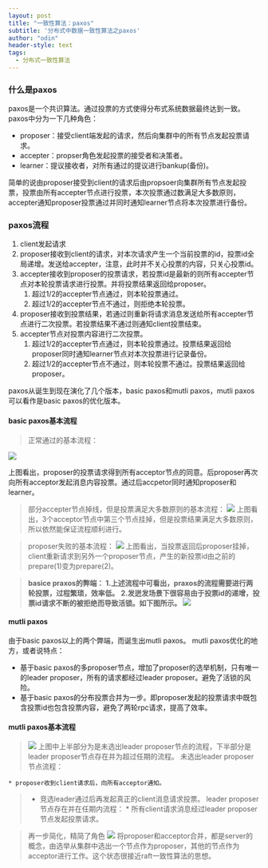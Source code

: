 ```yaml
---
layout: post
title: "一致性算法：paxos"
subtitle: '分布式中数据一致性算法之paxos'
author: "odin"
header-style: text
tags:
  - 分布式一致性算法
---
```


### 什么是paxos
paxos是一个共识算法。通过投票的方式使得分布式系统数据最终达到一致。
paxos中分为一下几种角色：

* proposer：接受client端发起的请求，然后向集群中的所有节点发起投票请求。
* accepter：propser角色发起投票的接受者和决策者。
* learner：提议接收者，对所有通过的提议进行bankup(备份)。

简单的说由proposer接受到client的请求后由propsoer向集群所有节点发起投票，投票由所有accepter节点进行投票，本次投票通过数满足大多数原则，accepter通知proposer投票通过并同时通知learner节点将本次投票进行备份。

### paxos流程

1. client发起请求
2. proposer接收到client的请求，对本次请求产生一个当前投票的id，投票id全局递增。发送给accepter，注意，此时并不关心投票的内容，只关心投票id。
3. accepter接收到proposer的投票请求，若投票id是最新的则所有accepter节点对本轮投票请求进行投票。并将投票结果返回给proposer。
    1. 超过1/2的accepter节点通过，则本轮投票通过。
    2. 超过1/2的accepter节点不通过，则拒绝本轮投票。
4. proposer接收到投票结果，若通过则重新将请求消息发送给所有accepter节点进行二次投票。若投票结果不通过则通知client投票结束。
5. accepter节点对投票内容进行二次投票。
    1. 超过1/2的accepter节点通过，则本轮投票通过。投票结果返回给proposer同时通知learner节点对本次投票进行记录备份。
    2. 超过1/2的accepter节点不通过，则本轮投票不通过。投票结果返回给proposer。

paxos从诞生到现在演化了几个版本，basic paxos和mutli paxos，mutli paxos可以看作是basic paxos的优化版本。

#### basic paxos基本流程
>正常通过的基本流程：
>
![]({{site.baseurl}}/img/in-post/post-paxos/base_paxos.jpg)
>
上图看出，proposer的投票请求得到所有acceptor节点的同意。后proposer再次向所有acceptor发起消息内容投票。通过后accpetor同时通知proposer和learner。

>部分accepter节点掉线，但是投票满足大多数原则的基本流程：
>![]({{site.baseurl}}/img/in-post/post-paxos/part_accepter_lost.png)
>上图看出，3个acceptor节点中第三个节点挂掉，但是投票结果满足大多数原则，所以依然能保证流程顺利进行。

>proposer失败的基本流程：
>![]({{site.baseurl}}/img/in-post/post-paxos/proposer_fail.png)
>上图看出，当投票返回后proposer挂掉，client重新请求到另外一个proposer节点，产生的新投票id由之前的prepare(1)变为prepare(2)。

>**basice praxos的弊端：**
>**1.上述流程中可看出，praxos的流程需要进行两轮投票，过程繁琐，效率低。**
>**2.发迸发场景下很容易由于投票id的递增，投票id请求不断的被拒绝而导致活锁。如下图所示。**
>![]({{site.baseurl}}/img/in-post/post-paxos/base_paxos_problem.png)

#### mutli paxos
由于basic paxos以上的两个弊端，而诞生出mutli paxos。
mutli paxos优化的地方，或者说特点：

* 基于basic paxos的多proposer节点，增加了proposer的选举机制，只有唯一的leader proposer，所有的请求都经过leader proposer。避免了活锁的风险。
* 基于basic paxos的分布投票合并为一步。即proposer发起的投票请求中既包含投票id也包含投票内容，避免了两轮rpc请求，提高了效率。

#### mutli paxos基本流程
>![]({{site.baseurl}}/img/in-post/post-paxos/mutil_paxos_process.png)
>上图中上半部分为是未选出leader proposer节点的流程，下半部分是leader proposer节点存在并为超过任期的流程。
>未选出leader proposer节点流程：

    * proposer收到client请求后，向所有acceptor通知。
>  * 竞选leader通过后再发起真正的client消息请求投票。
  leader proposer节点存在并在任期内流程：
    * 所有client请求消息经过leader proposer节点发起投票请求。

>再一步简化，精简了角色
>![]({{site.baseurl}}/img/in-post/post-paxos/mutil_paxos_new.png)
>将proposer和acceptor合并，都是server的概念，由选举从集群中选出一个节点作为proposer，其他的节点作为acceptor进行工作。这个状态很接近raft一致性算法的思想。

